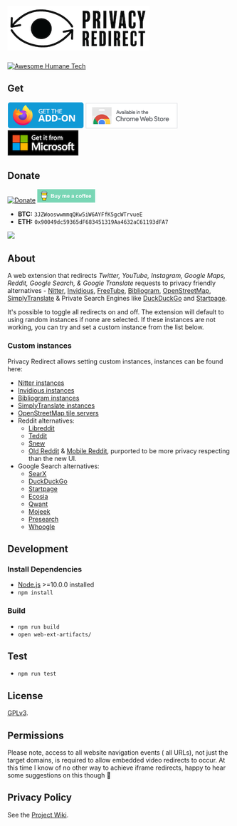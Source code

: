 # ![privacy-redirect](src/assets/images/logo-small.png)

[![Awesome Humane Tech](https://raw.githubusercontent.com/humanetech-community/awesome-humane-tech/main/humane-tech-badge.svg?sanitize=true)](https://github.com/humanetech-community/awesome-humane-tech)

## Get

[![Firefox Add-on](src/assets/images/badge-amo.png)](https://addons.mozilla.org/en-US/firefox/addon/privacy-redirect/)
[![Chrome Extension](src/assets/images/badge-chrome.png)](https://chrome.google.com/webstore/detail/privacy-redirect/pmcmeagblkinmogikoikkdjiligflglb)
[![Edge Extension](src/assets/images/badge-ms.png)](https://microsoftedge.microsoft.com/addons/detail/privacy-redirect/elnabkhcgpajchapppkhiaifkgikgihj)

## Donate

[![Donate](https://liberapay.com/assets/widgets/donate.svg)](https://liberapay.com/SimonBrazell/donate) [![Buy me a coffee](src/assets/images/buy-me-a-coffee.png)](https://www.buymeacoffee.com/SimonBrazell)

- **BTC:** `3JZWooswwmmqQKw5iW6AYFfK5gcWTrvueE`
- **ETH:** `0x90049dc59365dF683451319Aa4632aC61193dFA7`

<img src="https://img.shields.io/liberapay/receives/SimonBrazell.svg?logo=liberapay">

## About

A web extension that redirects _Twitter, YouTube, Instagram, Google Maps, Reddit, Google Search, & Google Translate_ requests to privacy friendly alternatives - [Nitter](https://github.com/zedeus/nitter), [Invidious](https://github.com/iv-org/invidious), [FreeTube](https://github.com/FreeTubeApp/FreeTube), [Bibliogram](https://sr.ht/~cadence/bibliogram/), [OpenStreetMap](https://www.openstreetmap.org/), [SimplyTranslate](https://git.sr.ht/~metalune/simplytranslate_web) & Private Search Engines like [DuckDuckGo](https://duckduckgo.com) and [Startpage](https://startpage.com).

It's possible to toggle all redirects on and off. The extension will default to using random instances if none are selected. If these instances are not working, you can try and set a custom instance from the list below.

### Custom instances

Privacy Redirect allows setting custom instances, instances can be found here:

- [Nitter instances](https://github.com/zedeus/nitter/wiki/Instances)
- [Invidious instances](https://docs.invidious.io/Invidious-Instances.md)
- [Bibliogram instances](https://git.sr.ht/~cadence/bibliogram-docs/tree/master/docs/Instances.md)
- [SimplyTranslate instances](https://git.sr.ht/~metalune/simplytranslate_web#list-of-instances)
- [OpenStreetMap tile servers](https://wiki.openstreetmap.org/wiki/Tile_servers)
- Reddit alternatives:
  - [Libreddit](https://github.com/spikecodes/libreddit#instances)
  - [Teddit](https://codeberg.org/teddit/teddit#instances)
  - [Snew](https://github.com/snew/snew)
  - [Old Reddit](https://old.reddit.com) & [Mobile Reddit](https://i.reddit.com), purported to be more privacy respecting than the new UI.
- Google Search alternatives:
  - [SearX](https://searx.github.io/searx/)
  - [DuckDuckGo](https://duckduckgo.com)
  - [Startpage](https://startpage.com)
  - [Ecosia](https://www.ecosia.org)
  - [Qwant](https://www.qwant.com)
  - [Mojeek](https://www.mojeek.com)
  - [Presearch](https://www.presearch.org)
  - [Whoogle](https://benbusby.com/projects/whoogle-search/)

## Development

### Install Dependencies

- [Node.js](https://nodejs.org/) >=10.0.0 installed
- `npm install`

### Build

- `npm run build`
- `open web-ext-artifacts/`

## Test

- `npm run test`

## License

[GPLv3](LICENSE.txt).

## Permissions

Please note, access to all website navigation events ( all URLs), not just the target domains, is required to allow embedded video redirects to occur. At this time I know of no other way to achieve iframe redirects, happy to hear some suggestions on this though 🙂

## Privacy Policy

See the [Project Wiki](https://github.com/SimonBrazell/privacy-redirect/wiki/Privacy-Policy).
